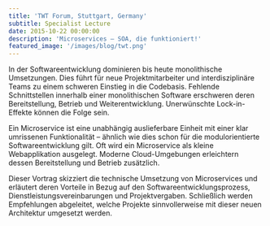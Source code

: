 ```yaml
---
title: 'TWT Forum, Stuttgart, Germany'
subtitle: Specialist Lecture
date: 2015-10-22 00:00:00
description: 'Microservices – SOA, die funktioniert!'
featured_image: '/images/blog/twt.png'
---
```


In der Softwareentwicklung dominieren bis heute monolithische Umsetzungen. Dies führt für neue Projektmitarbeiter und interdisziplinäre Teams zu einem schweren Einstieg in die Codebasis. Fehlende Schnittstellen innerhalb einer monolithischen Software erschweren deren Bereitstellung, Betrieb und Weiterentwicklung. Unerwünschte Lock-in-Effekte können die Folge sein.

Ein Microservice ist eine unabhängig auslieferbare Einheit mit einer klar umrissenen Funktionalität – ähnlich wie dies schon für die modulorientierte Softwareentwicklung gilt. Oft wird ein Microservice als kleine Webapplikation ausgelegt. Moderne Cloud-Umgebungen erleichtern dessen Bereitstellung und Betrieb zusätzlich.

Dieser Vortrag skizziert die technische Umsetzung von Microservices und erläutert deren Vorteile in Bezug auf den Softwareentwicklungsprozess, Dienstleistungsvereinbarungen und Projektvergaben. Schließlich werden Empfehlungen abgeleitet, welche Projekte sinnvollerweise mit dieser neuen Architektur umgesetzt werden.
